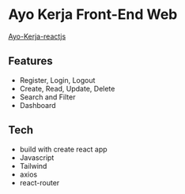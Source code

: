 # Ayo Kerja Front-End Web
[Ayo-Kerja-reactjs](https://ayo-kerja-reactjs.netlify.app/)

## Features

- Register, Login, Logout
- Create, Read, Update, Delete
- Search and Filter
- Dashboard

## Tech

- build with create react app
- Javascript
- Tailwind
- axios
- react-router
